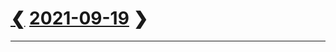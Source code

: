 # [❮](../../08/20/20210820.md) [2021-09-19](../../2021.md#september) ❯

<footer><link href=../../../style.css rel=stylesheet><hr></footer>

